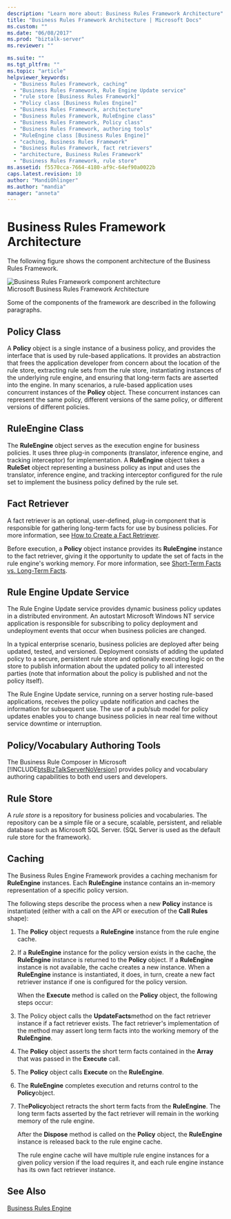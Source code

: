 ```yaml
---
description: "Learn more about: Business Rules Framework Architecture"
title: "Business Rules Framework Architecture | Microsoft Docs"
ms.custom: ""
ms.date: "06/08/2017"
ms.prod: "biztalk-server"
ms.reviewer: ""

ms.suite: ""
ms.tgt_pltfrm: ""
ms.topic: "article"
helpviewer_keywords: 
  - "Business Rules Framework, caching"
  - "Business Rules Framework, Rule Engine Update service"
  - "rule store [Business Rules Framework]"
  - "Policy class [Business Rules Engine]"
  - "Business Rules Framework, architecture"
  - "Business Rules Framework, RuleEngine class"
  - "Business Rules Framework, Policy class"
  - "Business Rules Framework, authoring tools"
  - "RuleEngine class [Business Rules Engine]"
  - "caching, Business Rules Framework"
  - "Business Rules Framework, fact retrievers"
  - "architecture, Business Rules Framework"
  - "Business Rules Framework, rule store"
ms.assetid: f5570cca-7664-4180-af9c-64ef90a0022b
caps.latest.revision: 10
author: "MandiOhlinger"
ms.author: "mandia"
manager: "anneta"
---
```

# Business Rules Framework Architecture
The following figure shows the component architecture of the Business Rules Framework.  
  
 ![Business Rules Framework component architecture](../core/media/ebiz-rulesarch-new.gif "ebiz_rulesarch_new")  
Microsoft Business Rules Framework Architecture  
  
 Some of the components of the framework are described in the following paragraphs.  
  
## Policy Class  
 A **Policy** object is a single instance of a business policy, and provides the interface that is used by rule-based applications. It provides an abstraction that frees the application developer from concern about the location of the rule store, extracting rule sets from the rule store, instantiating instances of the underlying rule engine, and ensuring that long-term facts are asserted into the engine. In many scenarios, a rule-based application uses concurrent instances of the **Policy** object. These concurrent instances can represent the same policy, different versions of the same policy, or different versions of different policies.  
  
## RuleEngine Class  
 The **RuleEngine** object serves as the execution engine for business policies. It uses three plug-in components (translator, inference engine, and tracking interceptor) for implementation. A **RuleEngine** object takes a **RuleSet** object representing a business policy as input and uses the translator, inference engine, and tracking interceptor configured for the rule set to implement the business policy defined by the rule set.  
  
## Fact Retriever  
 A fact retriever is an optional, user-defined, plug-in component that is responsible for gathering long-term facts for use by business policies. For more information, see [How to Create a Fact Retriever](../core/how-to-create-a-fact-retriever.md).  
  
 Before execution, a **Policy** object instance provides its **RuleEngine** instance to the fact retriever, giving it the opportunity to update the set of facts in the rule engine's working memory. For more information, see [Short-Term Facts vs. Long-Term Facts](../core/short-term-facts-vs-long-term-facts.md).  
  
## Rule Engine Update Service  
 The Rule Engine Update service provides dynamic business policy updates in a distributed environment. An autostart Microsoft Windows NT service application is responsible for subscribing to policy deployment and undeployment events that occur when business policies are changed.  
  
 In a typical enterprise scenario, business policies are deployed after being updated, tested, and versioned. Deployment consists of adding the updated policy to a secure, persistent rule store and optionally executing logic on the store to publish information about the updated policy to all interested parties (note that information about the policy is published and not the policy itself).  
  
 The Rule Engine Update service, running on a server hosting rule-based applications, receives the policy update notification and caches the information for subsequent use. The use of a pub/sub model for policy updates enables you to change business policies in near real time without service downtime or interruption.  
  
## Policy/Vocabulary Authoring Tools  
 The Business Rule Composer in Microsoft [!INCLUDE[btsBizTalkServerNoVersion](../includes/btsbiztalkservernoversion-md.md)] provides policy and vocabulary authoring capabilities to both end users and developers.  
  
## Rule Store  
 A *rule store* is a repository for business policies and vocabularies. The repository can be a simple file or a secure, scalable, persistent, and reliable database such as Microsoft SQL Server. (SQL Server is used as the default rule store for the framework).  
  
## Caching  
 The Business Rules Engine Framework provides a caching mechanism for **RuleEngine** instances. Each **RuleEngine** instance contains an in-memory representation of a specific policy version.  
  
 The following steps describe the process when a new **Policy** instance is instantiated (either with a call on the API or execution of the **Call Rules** shape):  
  
1. The **Policy** object requests a **RuleEngine** instance from the rule engine cache.  
  
2. If a **RuleEngine** instance for the policy version exists in the cache, the **RuleEngine** instance is returned to the **Policy** object. If a **RuleEngine** instance is not available, the cache creates a new instance. When a **RuleEngine** instance is instantiated, it does, in turn, create a new fact retriever instance if one is configured for the policy version.  
  
   When the **Execute** method is called on the **Policy** object, the following steps occur:  
  
3. The Policy object calls the **UpdateFacts**method on the fact retriever instance if a fact retriever exists. The fact retriever's implementation of the method may assert long term facts into the working memory of the **RuleEngine**.  
  
4. The **Policy** object asserts the short term facts contained in the **Array** that was passed in the **Execute** call.  
  
5. The **Policy** object calls **Execute** on the **RuleEngine**.  
  
6. The **RuleEngine** completes execution and returns control to the **Policy**object.  
  
7. The**Policy**object retracts the short term facts from the **RuleEngine**. The long term facts asserted by the fact retriever will remain in the working memory of the rule engine.  
  
   After the **Dispose** method is called on the **Policy** object, the **RuleEngine** instance is released back to the rule engine cache.  
  
   The rule engine cache will have multiple rule engine instances for a given policy version if the load requires it, and each rule engine instance has its own fact retriever instance.  
  
## See Also  
 [Business Rules Engine](../core/business-rules-engine.md)
